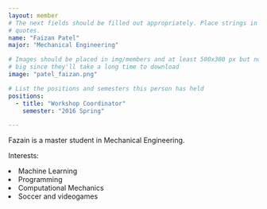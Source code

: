 ```yaml
---
layout: member
# The next fields should be filled out appropriately. Place strings in double 
# quotes.
name: "Faizan Patel"
major: "Mechanical Engineering"

# Images should be placed in img/members and at least 500x300 px but not too
# big since they'll take a long time to download
image: "patel_faizan.png"

# List the positions and semesters this person has held
positions:
  - title: "Workshop Coordinator"
    semester: "2016 Spring"

---
```

Fazain is a master student in Mechanical Engineering.

Interests: 
<li>Machine Learning</li>
<li>Programming</li>
<li>Computational Mechanics</li>
<li>Soccer and videogames</li>
